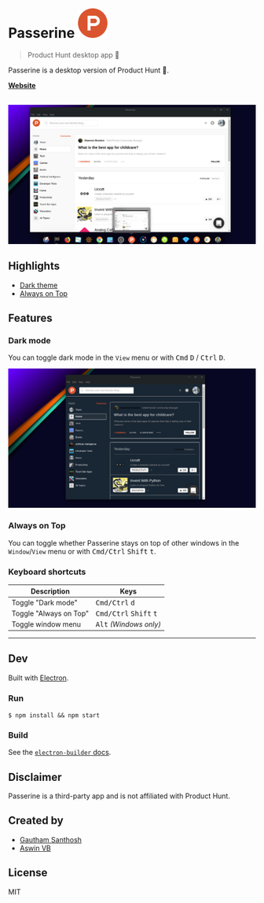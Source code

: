 # Passerine <img src="static/Icon.png" width="60">

> Product Hunt desktop app :rocket:

Passerine is a desktop version of Product Hunt :rocket:.

**[Website](https://aviary-apps.github.io/passerine)** &nbsp;&nbsp;

<br>

<a href="https://github.com/aviary-apps/Passerine/releases/latest">
	<img src="media/light.png" width="846">
</a>



## Highlights

- [Dark theme](#dark-mode)
- [Always on Top](#always-on-top)


## Features

### Dark mode

You can toggle dark mode in the `View` menu or with <kbd>Cmd</kbd> <kbd>D</kbd> / <kbd>Ctrl</kbd> <kbd>D</kbd>.

<img src="media/dark.png" width="846">

### Always on Top

You can toggle whether Passerine stays on top of other windows in the `Window`/`View` menu or with <kbd>Cmd/Ctrl</kbd> <kbd>Shift</kbd> <kbd>t</kbd>.


### Keyboard shortcuts

Description            | Keys
-----------------------| -----------------------
Toggle "Dark mode"     | <kbd>Cmd/Ctrl</kbd> <kbd>d</kbd>
Toggle "Always on Top" | <kbd>Cmd/Ctrl</kbd> <kbd>Shift</kbd> <kbd>t</kbd>
Toggle window menu     | <kbd>Alt</kbd> *(Windows only)*

---


## Dev

Built with [Electron](https://electronjs.org).

### Run

```
$ npm install && npm start
```

### Build

See the [`electron-builder` docs](https://github.com/electron-userland/electron-builder/wiki/Multi-Platform-Build).


## Disclaimer

Passerine is a third-party app and is not affiliated with Product Hunt.

## Created by 

- [Gautham Santhosh](http://github.com/gauthamzz) 
- [Aswin VB](http://github.com/aswinzz)

## License

MIT
